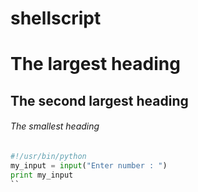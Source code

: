 # shellscript
# The largest heading
## The second largest heading
###### The smallest heading

```python
#!/usr/bin/python
my_input = input("Enter number : ")
print my_input
``
